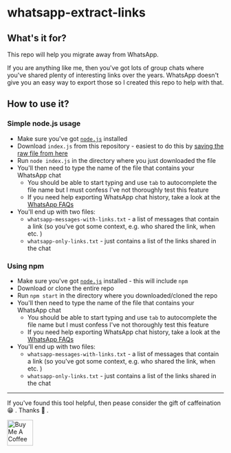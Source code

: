 # whatsapp-extract-links

## What's it for?

This repo will help you migrate away from WhatsApp.

If you are anything like me, then you've got lots of group chats where you've shared plenty of interesting links over the years. WhatsApp doesn't give you an easy way to export those so I created this repo to help with that.

## How to use it?

### Simple node.js usage

- Make sure you've got [`node.js`](https://nodejs.org/en/download/) installed
- Download `index.js` from this repository - easiest to do this by [saving the raw file from here](https://raw.githubusercontent.com/mklilley/whatsapp-extract-links/main/index.js)
- Run `node index.js` in the directory where you just downloaded the file
- You'll then need to type the name of the file that contains your WhatsApp chat
  - You should be able to start typing and use `tab` to autocomplete the file name but I must confess I've not thoroughly test this feature
  - If you need help exporting WhatsApp chat history, take a look at the [WhatsApp FAQs](https://faq.whatsapp.com/android/chats/how-to-save-your-chat-history/)
- You'll end up with two files:
  - `whatsapp-messages-with-links.txt` - a list of messages that contain a link (so you've got some context, e.g. who shared the link, when etc. )
  - `whatsapp-only-links.txt` - just contains a list of the links shared in the chat

### Using npm

- Make sure you've got [`node.js`](https://nodejs.org/en/download/) installed - this will include `npm`
- Download or clone the entire repo
- Run `npm start` in the directory where you downloaded/cloned the repo
- You'll then need to type the name of the file that contains your WhatsApp chat
  - You should be able to start typing and use `tab` to autocomplete the file name but I must confess I've not thoroughly test this feature
  - If you need help exporting WhatsApp chat history, take a look at the [WhatsApp FAQs](https://faq.whatsapp.com/android/chats/how-to-save-your-chat-history/)
- You'll end up with two files:
  - `whatsapp-messages-with-links.txt` - a list of messages that contain a link (so you've got some context, e.g. who shared the link, when etc. )
  - `whatsapp-only-links.txt` - just contains a list of the links shared in the chat

---

If you've found this tool helpful, then pease consider the gift of caffeination 😁 . Thanks 🙏 .

<a href="https://www.buymeacoffee.com/mklilley" target="_blank"><img src="https://cdn.buymeacoffee.com/buttons/v2/default-yellow.png" alt="Buy Me A Coffee" height = "60" ></a>
